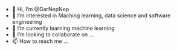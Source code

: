 - 👋 Hi, I’m @GarNepNep
- 👀 I’m interested in Maching learning, data science and software engineering
- 🌱 I’m currently learning machine learning
- 💞️ I’m looking to collaborate on ...
- 📫 How to reach me ...

<!---
GarNepNep/GarNepNep is a ✨ special ✨ repository because its `README.md` (this file) appears on your GitHub profile.
You can click the Preview link to take a look at your changes.
--->
